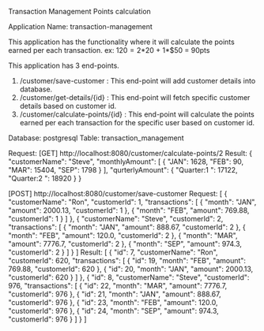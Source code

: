Transaction Management Points calculation

Application Name: transaction-management

This application has the functionality where it will calculate the points earned per each transaction. 
ex: $120 = 2*$20 + 1*$50 = 90pts

This application has 3 end-points.
1. /customer/save-customer : This end-point will add customer details into database.
2. /customer/get-details/{id} : This end-point will fetch specific customer details based on customer id. 
3. /customer/calculate-points/{id} : This end-point will calculate the points earned per each transaction for the specific user based on customer id.

Database: postgresql 
Table: transaction_management

Request: [GET] http://localhost:8080/customer/calculate-points/2
Result:
{
    "customerName": "Steve",
    "monthlyAmount": [
        {
            "JAN": 1628,
            "FEB": 90,
            "MAR": 15404,
            "SEP": 1798
        }
    ],
    "qurterlyAmount": {
        "Quarter:1 ": 17122,
        "Quarter:2 ": 18920
    }
}

[POST] http://localhost:8080/customer/save-customer
Request:
[
    {
        "customerName": "Ron",
        "customerId": 1,
        "transactions": [
            {
            "month": "JAN",
            "amount": 2000.13,
            "customerId": 1
            },
            {
            "month": "FEB",
            "amount": 769.88,
            "customerId": 1
            }
        ]
    },
    {
        "customerName": "Steve",
        "customerId": 2,
        "transactions": [
            {
            "month": "JAN",
            "amount": 888.67,
            "customerId": 2
            },
            {
            "month": "FEB",
            "amount": 120.0,
            "customerId": 2
            },
            {
            "month": "MAR",
            "amount": 7776.7,
            "customerId": 2
            },
            {
            "month": "SEP",
            "amount": 974.3,
            "customerId": 2
            }
        ]
    }
]
Result:
[
    {
        "id": 7,
        "customerName": "Ron",
        "customerId": 620,
        "transactions": [
            {
            "id": 19,
            "month": "FEB",
            "amount": 769.88,
            "customerId": 620
            },
            {
            "id": 20,
            "month": "JAN",
            "amount": 2000.13,
            "customerId": 620
            }
         ]
    },
    {
        "id": 8,
        "customerName": "Steve",
        "customerId": 976,
        "transactions": [
            {
            "id": 22,
            "month": "MAR",
            "amount": 7776.7,
            "customerId": 976
            },
            {
            "id": 21,
            "month": "JAN",
            "amount": 888.67,
            "customerId": 976
            },
            {
            "id": 23,
            "month": "FEB",
            "amount": 120.0,
            "customerId": 976
            },
            {
            "id": 24,
            "month": "SEP",
            "amount": 974.3,
            "customerId": 976
            }
        ]
    }
] 